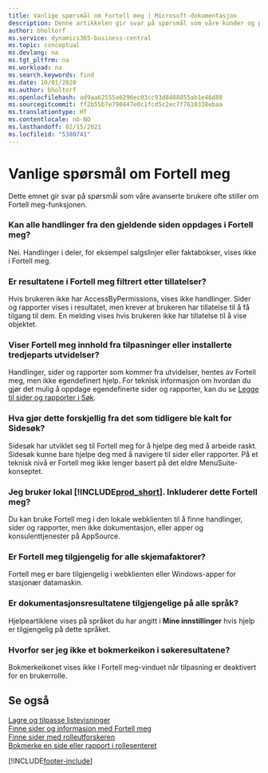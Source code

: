 ```yaml
---
title: Vanlige spørsmål om Fortell meg | Microsoft-dokumentasjon
description: Denne artikkelen gir svar på spørsmål som våre kunder og partnere ofte stiller om Fortell meg.
author: bholtorf
ms.service: dynamics365-business-central
ms.topic: conceptual
ms.devlang: na
ms.tgt_pltfrm: na
ms.workload: na
ms.search.keywords: find
ms.date: 10/01/2020
ms.author: bholtorf
ms.openlocfilehash: ad9aa62555a6296ec03cc93d8488855ab1e46d88
ms.sourcegitcommit: ff2b55b7e790447e0c1fcd5c2ec7f7610338ebaa
ms.translationtype: HT
ms.contentlocale: nb-NO
ms.lasthandoff: 02/15/2021
ms.locfileid: "5380741"
---
```

# <a name="tell-me-faq"></a>Vanlige spørsmål om Fortell meg
Dette emnet gir svar på spørsmål som våre avanserte brukere ofte stiller om Fortell meg-funksjonen.

### <a name="are-all-actions-from-my-current-page-discoverable-in-tell-me"></a>Kan alle handlinger fra den gjeldende siden oppdages i Fortell meg?
Nei. Handlinger i deler, for eksempel salgslinjer eller faktabokser, vises ikke i Fortell meg.

### <a name="are-the-results-in-tell-me-filtered-by-permissions"></a>Er resultatene i Fortell meg filtrert etter tillatelser?
Hvis brukeren ikke har AccessByPermissions, vises ikke handlinger. Sider og rapporter vises i resultatet, men krever at brukeren har tillatelse til å få tilgang til dem. En melding vises hvis brukeren ikke har tillatelse til å vise objektet.

### <a name="does-tell-me-display-content-from-my-customizations-or-installed-third-party-extensions"></a>Viser Fortell meg innhold fra tilpasninger eller installerte tredjeparts utvidelser?
Handlinger, sider og rapporter som kommer fra utvidelser, hentes av Fortell meg, men ikke egendefinert hjelp. For teknisk informasjon om hvordan du gjør det mulig å oppdage egendefinerte sider og rapporter, kan du se [Legge til sider og rapporter i Søk](/dynamics365/business-central/dev-itpro/developer/devenv-al-menusuite-functionality).

### <a name="what-makes-this-different-from-what-was-previously-known-as-page-search"></a>Hva gjør dette forskjellig fra det som tidligere ble kalt for Sidesøk?
Sidesøk har utviklet seg til Fortell meg for å hjelpe deg med å arbeide raskt. Sidesøk kunne bare hjelpe deg med å navigere til sider eller rapporter. På et teknisk nivå er Fortell meg ikke lenger basert på det eldre MenuSuite-konseptet.

### <a name="i-use-on-premises-prod_short-does-that-include-tell-me"></a>Jeg bruker lokal [!INCLUDE[prod_short](includes/prod_short.md)]. Inkluderer dette Fortell meg?
Du kan bruke Fortell meg i den lokale webklienten til å finne handlinger, sider og rapporter, men ikke dokumentasjon, eller apper og konsulenttjenester på AppSource.

### <a name="is-tell-me-available-for-all-form-factors"></a>Er Fortell meg tilgjengelig for alle skjemafaktorer?
Fortell meg er bare tilgjengelig i webklienten eller Windows-apper for stasjonær datamaskin.

### <a name="are-the-documentation-results-available-in-any-language"></a>Er dokumentasjonsresultatene tilgjengelige på alle språk?
Hjelpeartiklene vises på språket du har angitt i **Mine innstillinger** hvis hjelp er tilgjengelig på dette språket.

### <a name="why-dont-i-see-a-bookmark-icon-for-my-search-results"></a>Hvorfor ser jeg ikke et bokmerkeikon i søkeresultatene?
Bokmerkeikonet vises ikke i Fortell meg-vinduet når tilpasning er deaktivert for en brukerrolle.


## <a name="see-also"></a>Se også  
[Lagre og tilpasse listevisninger](ui-views.md)  
[Finne sider og informasjon med Fortell meg](ui-search.md)  
[Finne sider med rolleutforskeren](ui-role-explorer.md)  
[Bokmerke en side eller rapport i rollesenteret](ui-bookmarks.md)


[!INCLUDE[footer-include](includes/footer-banner.md)]